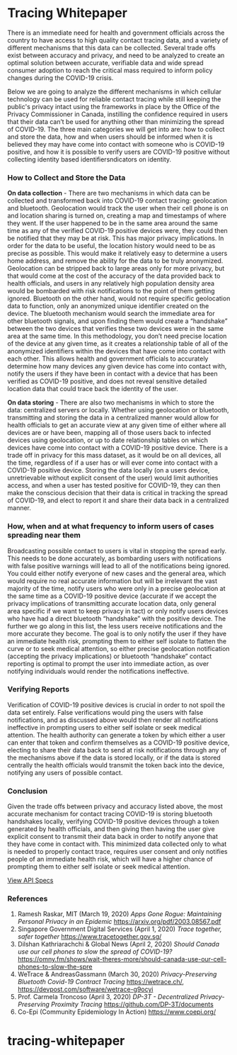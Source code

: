 # Tracing Whitepaper

There is an immediate need for health and government officials across the country to have access to high quality contact tracing data, and a variety of different mechanisms that this data can be collected. Several trade offs exist between accuracy and privacy, and need to be analyzed to create an optimal solution between accurate, verifiable data and wide spread consumer adoption to reach the critical mass required to inform policy changes during the COVID-19 crisis. 

Below we are going to analyze the different mechanisms in which cellular technology can be used for reliable contact tracing while still keeping the public's privacy intact using the frameworks in place by the Office of the Privacy Commissioner in Canada, instilling the confidence required in users that their data can’t be used for anything other than minimizing the spread of COVID-19. The three main categories we will get into are: how to collect and store the data, how and when users should be informed when it is believed they may have come into contact with someone who is COVID-19 positive, and how it is possible to verify users are COVID-19 positive without collecting identity based identifiersndicators on identity.

### How to Collect and Store the Data

**On data collection** - There are two mechanisms in which data can be collected and transformed back into COVID-19 contact tracing: geolocation and bluetooth. Geolocation would track the user when their cell phone is on and location sharing is turned on, creating a map and timestamps of where they went. If the user happened to be in the same area around the same time as any of the verified COVID-19 positive devices were, they could then be notified that they may be at risk. This has major privacy implications. In order for the data to be useful, the location history would need to be as precise as possible. This would make it relatively easy to determine a users home address, and remove the ability for the data to be truly anonymized. Geolocation can be stripped back to large areas only for more privacy, but that would come at the cost of the accuracy of the data provided back to health officials, and users in any relatively high population density area would be bombarded with risk notifications to the point of them getting ignored. Bluetooth on the other hand, would not require specific geolocation data to function, only an anonymized unique identifier created on the device. The bluetooth mechanism would search the immediate area for other bluetooth signals, and upon finding them would create a “handshake” between the two devices that verifies these two devices were in the same area at the same time. In this methodology, you don’t need precise location of the device at any given time, as it creates a relationship table of all of the anonymized identifiers within the devices that have come into contact with each other. This allows health and government officials to accurately determine how many devices any given device has come into contact with, notify the users if they have been in contact with a device that has been verified as COVID-19 positive, and does not reveal sensitive detailed location data that could trace back the identity of the user.

**On data storing** - There are also two mechanisms in which to store the data: centralized servers or locally. Whether using geolocation or bluetooth, transmitting and storing the data in a centralized manner would allow for health officials to get an accurate view at any given time of either where all devices are or have been, mapping all of those users back to infected devices using geolocation, or up to date relationship tables on which devices have come into contact with a COVID-19 positive device. There is a trade off in privacy for this mass dataset, as it would be on all devices, all the time, regardless of if a user has or will ever come into contact with a COVID-19 positive device. Storing the data locally (on a users device, unretrievable without explicit consent of the user) would limit authorities access, and when a user has tested positive for COVID-19, they can then make the conscious decision that their data is critical in tracking the spread of COVID-19, and elect to report it and share their data back in a centralized manner.

### How, when and at what frequency to inform users of cases spreading near them

Broadcasting possible contact to users is vital in stopping the spread early. This needs to be done accurately, as bombarding users with notifications with false positive warnings will lead to all of the notifications being ignored. You could either notify everyone of new cases and the general area, which would require no real accurate information but will be irrelevant the vast majority of the time, notify users who were only in a precise geolocation at the same time as a COVID-19 positive device (accurate if we accept the privacy implications of transmitting accurate location data, only general area specific if we want to keep privacy in tact) or only notify users devices who have had a direct bluetooth “handshake” with the positive device. The further we go along in this list, the less users receive notifications and the more accurate they become. The goal is to only notify the user if they have an immediate health risk, prompting them to either self isolate to flatten the curve or to seek medical attention, so either precise geolocation notification (accepting the privacy implications) or bluetooth “handshake” contact reporting is optimal to prompt the user into immediate action, as over notifying individuals would render the notifications ineffective.

### Verifying Reports

Verification of COVID-19 positive devices is crucial in order to not spoil the data set entirely. False verifications would ping the users with false notifications, and as discussed above would then render all notifications ineffective in prompting users to either self isolate or seek medical attention. The health authority can generate a token by which either a user can enter that token and confirm themselves as a COVID-19 positive device, electing to share their data back to send at risk notifications through any of the mechanisms above if the data is stored locally, or if the data is stored centrally the health officials would transmit the token back into the device, notifying any users of possible contact.

### Conclusion

Given the trade offs between privacy and accuracy listed above, the most accurate mechanism for contact tracing COVID-19 is storing bluetooth handshakes locally, verifying COVID-19 positive devices through a token generated by health officials, and then giving then having the user give explicit consent to transmit their data back in order to notify anyone that they have come in contact with. This minimized data collected only to what is needed to properly contact trace, requires user consent and only notifies people of an immediate health risk, which will have a higher chance of prompting them to either self isolate or seek medical attention.

[View API Specs](api-spec.md)

### References

1. Ramesh Raskar, MIT (March 19, 2020) _Apps Gone Rogue: Maintaining Personal Privacy in an Epidemic_ <https://arxiv.org/pdf/2003.08567.pdf>
2. Singapore Government Digital Services (April 1, 2020) _Trace together, safer together_ <https://www.tracetogether.gov.sg/>
3. Dilshan Kathriarachchi & Global News (April 2, 2020) _Should Canada use our cell phones to slow the spread of COVID-19?_ <https://omny.fm/shows/wait-theres-more/should-canada-use-our-cell-phones-to-slow-the-spre>
4. WeTrace & AndreasGassmann (March 30, 2020) _Privacy-Preserving Bluetooth Covid-19 Contract Tracing_ <https://wetrace.ch/>, <https://devpost.com/software/wetrace-g9ocyi>
5. Prof. Carmela Troncoso (April 3, 2020) _DP-3T - Decentralized Privacy-Preserving Proximity Tracing_ <https://github.com/DP-3T/documents>
6. Co-Epi (Community Epidemiology In Action) <https://www.coepi.org/>
# tracing-whitepaper

